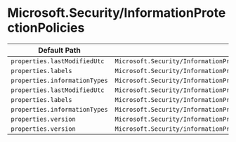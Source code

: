 # Microsoft.Security/InformationProtectionPolicies

| Default Path | Alias |
|---|---|
| `properties.lastModifiedUtc` | `Microsoft.Security/InformationProtectionPolicies/lastModifiedUtc` |
| `properties.labels` | `Microsoft.Security/InformationProtectionPolicies/labels` |
| `properties.informationTypes` | `Microsoft.Security/InformationProtectionPolicies/informationTypes` |
| `properties.lastModifiedUtc` | `Microsoft.Security/InformationProtectionPolicies/effective.lastModifiedUtc` |
| `properties.labels` | `Microsoft.Security/InformationProtectionPolicies/effective.labels` |
| `properties.informationTypes` | `Microsoft.Security/InformationProtectionPolicies/effective.informationTypes` |
| `properties.version` | `Microsoft.Security/InformationProtectionPolicies/effective.version` |
| `properties.version` | `Microsoft.Security/informationProtectionPolicies/version` |

